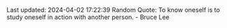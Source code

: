 Last updated: 2024-04-02 17:22:39
Random Quote: To know oneself is to study oneself in action with another person. - Bruce Lee